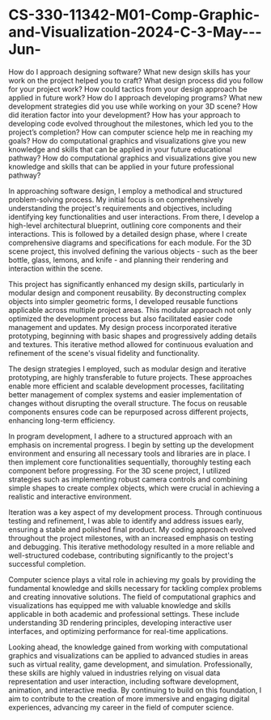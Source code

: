 # CS-330-11342-M01-Comp-Graphic-and-Visualization-2024-C-3-May---Jun-

How do I approach designing software?
What new design skills has your work on the project helped you to craft?
What design process did you follow for your project work?
How could tactics from your design approach be applied in future work?
How do I approach developing programs?
What new development strategies did you use while working on your 3D scene?
How did iteration factor into your development?
How has your approach to developing code evolved throughout the milestones, which led you to the project’s completion?
How can computer science help me in reaching my goals?
How do computational graphics and visualizations give you new knowledge and skills that can be applied in your future educational pathway?
How do computational graphics and visualizations give you new knowledge and skills that can be applied in your future professional pathway?


In approaching software design, I employ a methodical and structured problem-solving process. My initial focus is on comprehensively understanding the project's requirements and objectives, including identifying key functionalities and user interactions. From there, I develop a high-level architectural blueprint, outlining core components and their interactions. This is followed by a detailed design phase, where I create comprehensive diagrams and specifications for each module. For the 3D scene project, this involved defining the various objects - such as the beer bottle, glass, lemons, and knife - and planning their rendering and interaction within the scene.

This project has significantly enhanced my design skills, particularly in modular design and component reusability. By deconstructing complex objects into simpler geometric forms, I developed reusable functions applicable across multiple project areas. This modular approach not only optimized the development process but also facilitated easier code management and updates. My design process incorporated iterative prototyping, beginning with basic shapes and progressively adding details and textures. This iterative method allowed for continuous evaluation and refinement of the scene's visual fidelity and functionality.

The design strategies I employed, such as modular design and iterative prototyping, are highly transferable to future projects. These approaches enable more efficient and scalable development processes, facilitating better management of complex systems and easier implementation of changes without disrupting the overall structure. The focus on reusable components ensures code can be repurposed across different projects, enhancing long-term efficiency.

In program development, I adhere to a structured approach with an emphasis on incremental progress. I begin by setting up the development environment and ensuring all necessary tools and libraries are in place. I then implement core functionalities sequentially, thoroughly testing each component before progressing. For the 3D scene project, I utilized strategies such as implementing robust camera controls and combining simple shapes to create complex objects, which were crucial in achieving a realistic and interactive environment.

Iteration was a key aspect of my development process. Through continuous testing and refinement, I was able to identify and address issues early, ensuring a stable and polished final product. My coding approach evolved throughout the project milestones, with an increased emphasis on testing and debugging. This iterative methodology resulted in a more reliable and well-structured codebase, contributing significantly to the project's successful completion.

Computer science plays a vital role in achieving my goals by providing the fundamental knowledge and skills necessary for tackling complex problems and creating innovative solutions. The field of computational graphics and visualizations has equipped me with valuable knowledge and skills applicable in both academic and professional settings. These include understanding 3D rendering principles, developing interactive user interfaces, and optimizing performance for real-time applications.

Looking ahead, the knowledge gained from working with computational graphics and visualizations can be applied to advanced studies in areas such as virtual reality, game development, and simulation. Professionally, these skills are highly valued in industries relying on visual data representation and user interaction, including software development, animation, and interactive media. By continuing to build on this foundation, I aim to contribute to the creation of more immersive and engaging digital experiences, advancing my career in the field of computer science.
